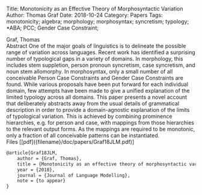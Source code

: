 Title: Monotonicity as an Effective Theory of Morphosyntactic Variation
Author: Thomas Graf
Date: 2018-10-24
Category: Papers
Tags: monotonicity; algebra; morphology; morphosyntax; syncretism; typology; *ABA; PCC; Gender Case Constraint;

<div markdown class="authors">
Graf, Thomas
</div>

<div markdown class="abstract">
<span id="abstract-title">Abstract</span>
One of the major goals of linguistics is to delineate the possible range of variation across languages.
Recent work has identified a surprising number of typological gaps in a variety of domains.
In morphology, this includes stem suppletion, person pronoun syncretism, case syncretism, and noun stem allomorphy.
In morphosyntax, only a small number of all conceivable Person Case Constraints and Gender Case Constraints are found.
While various proposals have been put forward for each individual domain, few attempts have been made to give a unified explanation of the limited typology across all domains.
This paper presents a novel account that deliberately abstracts away from the usual details of grammatical description in order to provide a domain-agnostic explanation of the limits of typological variation.
This is achieved by combining prominence hierarchies, e.g. for person and case, with mappings from those hierarchies to the relevant output forms.
As the mappings are required to be monotonic, only a fraction of all conceivable patterns can be instantiated.
</div>

<div markdown class="files">
<span id="files-title">Files</span>
[[pdf]({filename}/doc/papers/Graf18JLM.pdf)]
</div>

~~~latex
@article{Graf18JLM,
    author = {Graf, Thomas},
    title = {Monotonicity as an effective theory of morphosyntactic variation},
    year = {2018},
    journal = {Journal of Language Modelling},
    note = {to appear}
}
~~~
